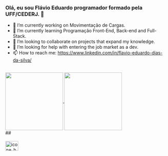 ### Olá, eu sou Flávio Eduardo programador formado pela UFF/CEDERJ. 👋

- 🔭 I’m currently working on Movimentação de Cargas.
- 🌱 I’m currently learning Programação Front-End, Back-end and Full-Stack.
- 👯 I’m looking to collaborate on projects that expand my knowledge.
- 🤔 I’m looking for help with entering the job market as a dev.
- 📫 How to reach me: https://www.linkedin.com/in/flavio-eduardo-dias-da-silva/
##
<div>
  <a href="https://github.com/anuraghazra/github-readme-stats">
  <img height = 180em align="center" src="https://github-readme-stats.vercel.app/api?username=Flavioeds82&show_icons=true&theme=dracula" />
</a>
<a href="https://github.com/anuraghazra/convoychat">
  <img height = 180em align="center" src="https://github-readme-stats.vercel.app/api/top-langs/?username=Flavioeds82&layout=compact&langs_count=16&theme=dracula" />
</a>
</div>  
##
<div style = "display: inline_block" ><br>  
  <img align="center" alt="icone_hmtl5" height= 30 width= 40 src="https://cdn.jsdelivr.net/gh/devicons/devicon/icons/css3/css3-original.svg"
  <img align="center" alt="icone_css3" height= 30 width= 40 src="https://cdn.jsdelivr.net/gh/devicons/devicon/icons/css3/css3-original.svg"
  <img align="center" alt="icone_javascript" height= 30 width= 40 src="https://cdn.jsdelivr.net/gh/devicons/devicon/icons/javascript/javascript-original.svg"
  <img align="center" alt="icone_python" height= 30 width= 40 src="https://cdn.jsdelivr.net/gh/devicons/devicon/icons/python/python-original.svg"           
<div>
